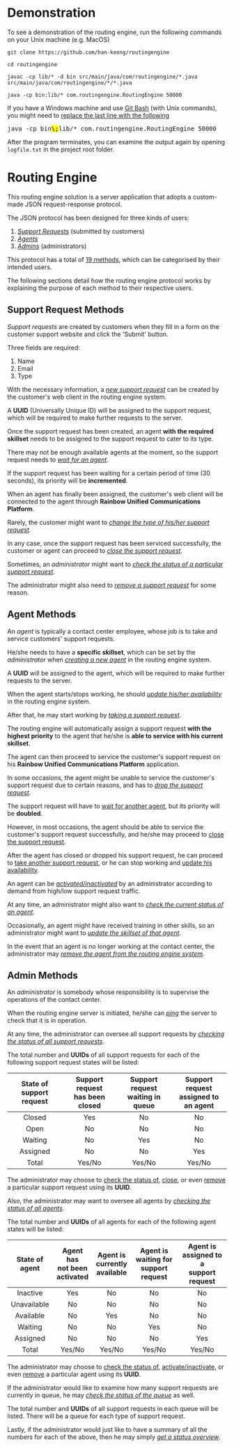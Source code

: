 # Demonstration

To see a demonstration of the routing engine, run the following commands on your Unix machine (e.g. MacOS)

    git clone https://github.com/han-keong/routingengine
    
    cd routingengine
    
    javac -cp lib/* -d bin src/main/java/com/routingengine/*.java src/main/java/com/routingengine/*/*.java
    
    java -cp bin:lib/* com.routingengine.RoutingEngine 50000

If you have a Windows machine and use [Git Bash][git_bash] (with Unix commands), you might need to [replace the last line with the following][forum_thread]

<pre>
java -cp bin<mark>\;</mark>lib/* com.routingengine.RoutingEngine 50000
</pre>

After the program terminates, you can examine the output again by opening `logfile.txt` in the project root folder.

# Routing Engine

This routing engine solution is a server application that adopts a custom-made JSON request-response protocol.

The JSON protocol has been designed for three kinds of users:

  1. [*Support Requests*](#support-request-methods) (submitted by customers)
  2. [*Agents*](#agent-methods)
  3. [*Admins*](#admin-methods) (administrators)

This protocol has a total of [19 methods][docs], which can be categorised by their intended users.

The following sections detail how the routing engine protocol works by explaining the purpose of each method to their respective users.

[git_bash]: https://www.atlassian.com/git/tutorials/install-git#windows
[forum_thread]: https://groups.google.com/forum/#!topic/msysgit/E16M9hCW2_4
[docs]: https://github.com/han-keong/routingengine/tree/master/src/test/docs

## Support Request Methods

*Support requests* are created by customers when they fill in a form on the customer support website and click the 'Submit' button.

Three fields are required:

  1. Name
  2. Email
  3. Type

With the necessary information, a [*new support request*][new_support_request] can be created by the customer's web client in the routing engine system.

A **UUID** (Universally Unique ID) will be assigned to the support request, which will be required to make further requests to the server.

Once the support request has been created, an agent **with the required skillset** needs to be assigned to the support request to cater to its type.

There may not be enough available agents at the moment, so the support request needs to [*wait for an agent*][wait_for_agent].

If the support request has been waiting for a certain period of time (30 seconds), its priority will be **incremented**.

When an agent has finally been assigned, the customer's web client will be connected to the agent through **Rainbow Unified Communications Platform**.

Rarely, the customer might want to [*change the type of his/her support request*][change_support_request_type].

In any case, once the support request has been serviced successfully, the customer or agent can proceed to [*close the support request*][close_support_request].

Sometimes, an *administrator* might want to [*check the status of a particular support request*][check_support_request].

The administrator might also need to [*remove a support request*][remove_support_request] for some reason.

[new_support_request]: https://github.com/han-keong/routingengine/blob/master/src/test/docs/new_support_request_tests.md
[wait_for_agent]: https://github.com/han-keong/routingengine/blob/master/src/test/docs/wait_for_agent_tests.md
[check_support_request]: https://github.com/han-keong/routingengine/blob/master/src/test/docs/check_support_request_tests.md
[change_support_request_type]: https://github.com/han-keong/routingengine/blob/master/src/test/docs/change_support_request_type_tests.md
[close_support_request]: https://github.com/han-keong/routingengine/blob/master/src/test/docs/close_support_request_tests.md
[remove_support_request]: https://github.com/han-keong/routingengine/blob/master/src/test/docs/remove_support_request_tests.md

## Agent Methods

An *agent* is typically a contact center employee, whose job is to take and service customers' support requests.

He/she needs to have a **specific skillset**, which can be set by the *administrator* when [*creating a new agent*][new_agent] in the routing engine system.

A **UUID** will be assigned to the agent, which will be required to make further requests to the server.

When the agent starts/stops working, he should [*update his/her availability*][update_agent_availability] in the routing engine system.

After that, he may start working by [*taking a support request*][take_support_request].

The routing engine will automatically assign a support request **with the highest priority** to the agent that he/she is **able to service with his current skillset**.

The agent can then proceed to service the customer's support request on his **Rainbow Unified Communications Platform** application.

In some occasions, the agent might be unable to service the customer's support request due to certain reasons, and has to [*drop the support request*][drop_support_request].

The support request will have to [wait for another agent][wait_for_agent], but its priority will be **doubled**.

However, in most occasions, the agent should be able to service the customer's support request successfully, and he/she may proceed to [close the support request][close_support_request].

After the agent has closed or dropped his support request, he can proceed to [take another support request][take_support_request], or he can stop working and [update his availability][update_agent_availability].

An agent can be [*activated/inactivated*][activate_agent] by an administrator according to demand from high/low support request traffic.

At any time, an administrator might also want to [*check the current status of an agent*][check_agent].

Occasionally, an agent might have received training in other skills, so an administrator might want to [*update the skillset of that agent*][update_agent_skills].

In the event that an agent is no longer working at the contact center, the administrator may [*remove the agent from the routing engine system*][remove_agent].

[new_agent]: https://github.com/han-keong/routingengine/blob/master/src/test/docs/new_agent_tests.md
[update_agent_availability]: https://github.com/han-keong/routingengine/blob/master/src/test/docs/update_agent_availability_tests.md
[take_support_request]: https://github.com/han-keong/routingengine/blob/master/src/test/docs/take_support_request_tests.md
[drop_support_request]: https://github.com/han-keong/routingengine/blob/master/src/test/docs/drop_support_request_tests.md
[activate_agent]: https://github.com/han-keong/routingengine/blob/master/src/test/docs/activate_agent_tests.md
[check_agent]: https://github.com/han-keong/routingengine/blob/master/src/test/docs/check_agent_tests.md
[update_agent_skills]: https://github.com/han-keong/routingengine/blob/master/src/test/docs/update_agent_skills_tests.md
[remove_agent]: https://github.com/han-keong/routingengine/blob/master/src/test/docs/remove_agent_tests.md


## Admin Methods

An *administrator* is somebody whose responsibility is to supervise the operations of the contact center.

When the routing engine server is initiated, he/she can [*ping*][ping] the server to check that it is in operation.

At any time, the administrator can oversee all support requests by [*checking the status of all support requests*][get_support_request_status].

The total number and **UUIDs** of all support requests for each of the following support request states will be listed:

| State of</br>support request | Support request</br>has been</br>closed | Support request</br>waiting in</br>queue | Support request</br>assigned to</br>an agent |
| :--------------------------: | :-------------------------------------: | :--------------------------------------: | :------------------------------------------: |
| Closed                       | Yes                                     | No                                       | No                                           |
| Open                         | No                                      | No                                       | No                                           |
| Waiting                      | No                                      | Yes                                      | No                                           |
| Assigned                     | No                                      | No                                       | Yes                                          |
| Total                        | Yes/No                                  | Yes/No                                   | Yes/No                                       |

The administrator may choose to [check the status of][check_support_request], [close][close_support_request], or even [remove][remove_support_request] a particular support request using its **UUID**.

Also, the administrator may want to oversee all agents by [*checking the status of all agents*][get_agent_status].

The total number and **UUIDs** of all agents for each of the following agent states will be listed:

| State of</br>agent | Agent has</br>not been</br>activated | Agent is</br>currently</br>available | Agent is</br>waiting for</br>support request | Agent is</br>assigned to a</br>support request |
| :----------------: | :----------------------------------: | :----------------------------------: | :------------------------------------------: | :--------------------------------------------: |
| Inactive           | Yes                                  | No                                   | No                                           | No                                             |
| Unavailable        | No                                   | No                                   | No                                           | No                                             |
| Available          | No                                   | Yes                                  | No                                           | No                                             |
| Waiting            | No                                   | No                                   | Yes                                          | No                                             |
| Assigned           | No                                   | No                                   | No                                           | Yes                                            |
| Total              | Yes/No                               | Yes/No                               | Yes/No                                       | Yes/No                                         |

The administrator may choose to [check the status of][check_agent], [activate/inactivate][activate_agent], or even [remove][remove_agent] a particular agent using its **UUID**.

If the administrator would like to examine how many support requests are currently in queue, he may [*check the status of the queue*][get_queue_status] as well.

The total number and **UUIDs** of all support requests in each queue will be listed. There will be a queue for each type of support request.

Lastly, if the administrator would just like to have a summary of all the numbers for each of the above, then he may simply [*get a status overview*][get_status_overview].

[ping]: https://github.com/han-keong/routingengine/blob/master/src/test/docs/ping_tests.md
[get_support_request_status]: https://github.com/han-keong/routingengine/blob/master/src/test/docs/get_support_request_status_tests.md
[get_agent_status]: https://github.com/han-keong/routingengine/blob/master/src/test/docs/get_agent_status_tests.md
[get_queue_status]: https://github.com/han-keong/routingengine/blob/master/src/test/docs/get_queue_status_tests.md
[get_status_overview]: https://github.com/han-keong/routingengine/blob/master/src/test/docs/get_status_overview_tests.md


































